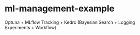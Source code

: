 # ml-management-example
Optuna + MLflow Tracking + Kedro (Bayesian Search + Logging Experiments + Workflow)

